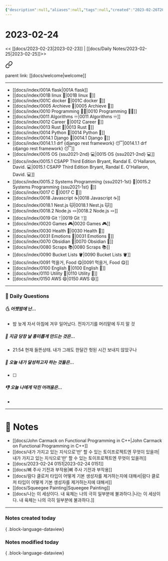```yaml
---
{"description":null,"aliases":null,"tags":null,"created":"2023-02-26T20:14:44","updated":"2023-07-15T21:30:20","tag":["  ","DailyNote"],"title":"2023-02-24","dg-publish":true,"permalink":"/docs/daily-notes/2023-02-24/","dgPassFrontmatter":true}
---
```



# 2023-02-24

<< [[docs/2023-02-23\|2023-02-23]] | [[docs/Daily Notes/2023-02-25\|2023-02-25]]>>


<div class="transclusion internal-embed is-loaded"><a class="markdown-embed-link" href="/docs/index/index/" aria-label="Open link"><svg xmlns="http://www.w3.org/2000/svg" width="24" height="24" viewBox="0 0 24 24" fill="none" stroke="currentColor" stroke-width="2" stroke-linecap="round" stroke-linejoin="round" class="svg-icon lucide-link"><path d="M10 13a5 5 0 0 0 7.54.54l3-3a5 5 0 0 0-7.07-7.07l-1.72 1.71"></path><path d="M14 11a5 5 0 0 0-7.54-.54l-3 3a5 5 0 0 0 7.07 7.07l1.71-1.71"></path></svg></a><div class="markdown-embed">





parent link: [[docs/welcome\|welcome]]

---

- [[docs/index/001A flask\|001A flask]]
- [[docs/index/001B linux 🐧\|001B linux 🐧]]
- [[docs/index/001C docker 🐳\|001C docker 🐳]]
- [[docs/index/0005 Archieve 💾\|0005 Archieve 💾]]
- [[docs/index/0010 Programming 👩‍💻\|0010 Programming 👩‍💻]]
- [[docs/index/0011 Algorithms ♾️\|0011 Algorithms ♾️]]
- [[docs/index/0012 Career 💼\|0012 Career 💼]]
- [[docs/index/0013 Rust 🦀\|0013 Rust 🦀]]
- [[docs/index/0014 Python 🐍\|0014 Python 🐍]]
- [[docs/index/0014.1 Django 🎈\|0014.1 Django 🎈]]
- [[docs/index/0014.1.1 drf {django rest framework} 😴\|0014.1.1 drf {django rest framework} 😴]]
- [[docs/index/0015 OS {ssu2021-2nd} 💻\|0015 OS {ssu2021-2nd} 💻]]
- [[docs/index/0015.1 CSAPP Third Edition Bryant, Randal E. O'Hallaron, David. 💻\|0015.1 CSAPP Third Edition Bryant, Randal E. O'Hallaron, David. 💻]]
- [[docs/index/0015.2 Systems Programming {ssu2021-1st} 🐼\|0015.2 Systems Programming {ssu2021-1st} 🐼]]
- [[docs/index/0017 C 🍎\|0017 C 🍎]]
- [[docs/index/0018 Javascript ☕️\|0018 Javascript ☕️]]
- [[docs/index/0018.1 Nest.js 🐱\|0018.1 Nest.js 🐱]]
- [[docs/index/0018.2 Node.js 🪢\|0018.2 Node.js 🪢]]
- [[docs/index/0019 Git ᛘ\|0019 Git ᛘ]]
- [[docs/index/0020 Games 🎮\|0020 Games 🎮]]
- [[docs/index/0030 Health 💪\|0030 Health 💪]]
- [[docs/index/0031 Emotions 🤔\|0031 Emotions 🤔]]
- [[docs/index/0070 Obsidian 💎\|0070 Obsidian 💎]]
- [[docs/index/0080 Scraps 📚\|0080 Scraps 📚]]
- [[docs/index/0090 Bucket Lists 🪣\|0090 Bucket Lists 🪣]]
- [[docs/index/0091 먹을거, Food 😋\|0091 먹을거, Food 😋]]
- [[docs/index/0100 English 👻\|0100 English 👻]]
- [[docs/index/0110 Utility 🔧\|0110 Utility 🔧]]
- [[docs/index/0150 AWS 😄\|0150 AWS 😄]]




</div></div>


---

### 📅 Daily Questions

##### 🌜 어젯밤에 난...

- 밤 늦게 자서 아침에 겨우 일어났다. 전자기기를 머리맡에 두지 말 것

##### 🙌 지금 당장 날 흥미롭게 만드는 것은...

- 21:54 현재 들뜬상태. 내가 그래도 한달간 헛된 시간 보내지 않았구나

##### 🚀 오늘 내가 달성하고자 하는 것들은...

- [ ] 

##### 👎 오늘 나에게 닥친 어려움은...

- 

---

# 📝 Notes

- [[docs/John Carmack on Functional Programming in C++\|John Carmack on Functional Programming in C++]]
- [[docs/내가 가지고 있는 지식으로'만' 할 수 있는 토이프로젝트엔 무엇이 있을까\|내가 가지고 있는 지식으로'만' 할 수 있는 토이프로젝트엔 무엇이 있을까]]
- [[docs/2023-02-24 0151\|2023-02-24 0151]]
- [[docs/뼈 주사 기전과 부작용\|뼈 주사 기전과 부작용]]
- [[docs/람다 클로저 타입이 어떻게 기본 생성자를 제거하는지에 대해서\|람다 클로저 타입이 어떻게 기본 생성자를 제거하는지에 대해서]]
- [[docs/Squeegee Painting\|Squeegee Painting]]
- [[docs/나는 이 세상이다. 내 육체는 나의 극히 일부분에 불과하다.\|나는 이 세상이다. 내 육체는 나의 극히 일부분에 불과하다.]]

---

### Notes created today


{ .block-language-dataview}

### Notes modified today


{ .block-language-dataview}
